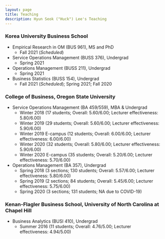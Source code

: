 ```yaml
---
layout: page
title: Teaching
description: Hyun Seok ("Huck") Lee's Teaching
---
```



### Korea University Business School
* Empirical Research in OM (BUS 961), MS and PhD
  * Fall 2021 (*Scheduled*)
* Service Operations Management (BUSS 376), Undergrad
  * Spring 2021
* Operations Management (BUSS 211), Undergrad
  * Spring 2021
* Business Statistics (BUSS 154), Undergrad
  * Fall 2021 (*Scheduled*); Spring 2021; Fall 2020 


### College of Business, Oregon State University
* Service Operations Management (BA 459/559), MBA & Undergrad
  * Winter 2018 (17 students; Overall: 5.60/6.00; Lecturer effectiveness: 5.80/6.00)
  * Winter 2019 (29 students; Overall: 5.60/6.00; Lecturer effectiveness: 5.90/6.00)
  * Winter 2019 E-campus (12 students; Overall: 6.00/6.00; Lecturer effectiveness: 6.00/6.00)
  * Winter 2020 (32 students; Overall: 5.80/6.00; Lecturer effectiveness: 5.90/6.00)
  * Winter 2020 E-campus (35 students; Overall: 5.20/6.00; Lecturer effectiveness: 5.70/6.00)
* Operations Management (BA 357), Undergrad
  * Spring 2018 (3 sections; 130 students; Overall: 5.57/6.00; Lecturer effectiveness: 5.80/6.00)
  * Spring 2019 (2 sections; 84 students; Overall: 5.45/6.00; Lecturer effectiveness: 5.75/6.00)
  * Spring 2020 (3 sections; 131 students; NA due to COVID-19)

### Kenan-Flagler Business School, University of North Carolina at Chapel Hill
* Business Analytics (BUSI 410), Undergrad
  * Summer 2016 (11 students; Overall: 4.76/5.00; Lecturer effectiveness: 4.94/5.00)
  
  
<!-- 
[click here for the most recent version of the paper]({{ BASE_PATH}}/pages/working_papers/sample-working-paper.pdf)
-->

<!-- Note: this is how to write a comment in HTML. Everything in here won't show up on your webpage.-->

<!--
To increase the size of the title, use fewer # in front of the paper title.
To decrease the size of the title, use more #. 
To remove the italics, remove the * before and after the description
To remove the underline from the title, remove the <u> tags (<u> and </u>)
-->
